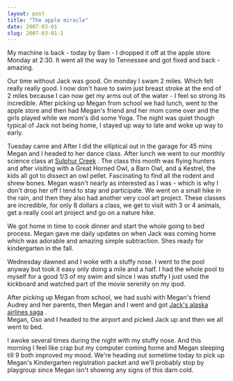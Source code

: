 ```yaml
---
layout: post
title: "The apple miracle"
date: 2007-03-01
slug: 2007-03-01-1
---
```


My machine is back - today by 9am - I dropped it off at the apple store Monday at 2:30.  It went all the way to Tennessee and got fixed and back - amazing.

Our time without Jack was good.   On monday I swam 2 miles.  Which felt really really good.  I now don&apos;t have to swim just breast stroke at the end of 2 miles because I can now get my arms out of the water - I feel so strong its incredible.  After picking up Megan from school we had lunch, went to the apple store and then had Megan&apos;s friend and her mom come over and the girls played while we mom&apos;s did some Yoga.  The night was quiet though typical of Jack not being home, I stayed up way to late and woke up way to early.

Tuesday came and After I did the elliptical out in the garage for 45 mins Megan and I headed to her dance class.  After lunch we went to our monthly science class at  [Sulphur  Creek](http://hard.dst.ca.us/sulphur_creek.html) .  The class this month was flying hunters and after visiting with a Great Horned Owl, a Barn Owl, and a Kestrel, the kids all got to dissect an owl pellet.  Fascinating to find all the rodent and shrew bones.  Megan wasn&apos;t nearly as interested as I was - which is why I don&apos;t drop her off I tend to stay and participate.   We went on a small hike in the rain, and then they also had another very cool art project.  These classes are incredible, for only 8 dollars a class, we get to visit with 3 or 4 animals, get a really cool art project and go on a nature hike.   

We got home in time to cook dinner and start the whole going to bed process.  Megan gave me daily updates on when Jack was coming home which was adorable and amazing simple subtraction.  Shes ready for kindergarten in the fall.

Wednesday dawned and I woke with a stuffy nose.  I went to the pool anyway but took it easy only doing a mile and a half.  I had the whole pool to myself for a good 1/3 of my swim and since I was stuffy I just used the kickboard and watched part of the movie serenity on my ipod. 

After picking up Megan from school, we had sushi with Megan&apos;s friend Audrey and her parents, then Megan and I went and got  [Jack&apos;s alaska airlines saga](http://www.muttmansion.com/ds/archives/003326.html) .  
Megan, Oso and I headed to the airport and picked Jack up and then we all went to bed.  

I awoke several times during the night with my stuffy nose.  And this morning I feel like crap but my computer coming home and Megan sleeping till 9 both improved my mood.  We&apos;re heading out sometime today to pick up Megan&apos;s Kindergarten registration packet and we&apos;ll probably stop by playgroup since Megan isn&apos;t showing any signs of this darn cold.  




